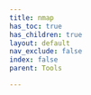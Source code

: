 ```yaml
---
title: nmap
has_toc: true
has_children: true
layout: default
nav_exclude: false
index: false
parent: Tools

---
```

